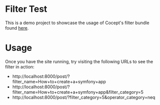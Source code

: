 Filter Test
=================
This is a demo project to showcase the usage of Cocept's filter bundle found [here](https://packagist.org/packages/cocept/filter).

# Usage
Once you have the site running, try visiting the following URLs to see the filter in action:
 - http://localhost:8000/post/?filter_name=How+to+create+a+symfony+app
 - http://localhost:8000/post/?filter_name=How+to+create+a+symfony+app&filter_category=5
 - http://localhost:8000/post/?filter_category=5&operator_category=neq

